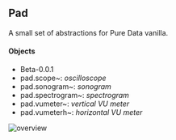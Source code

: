 ## Pad

A small set of abstractions for Pure Data vanilla.

#### Objects

- Beta-0.0.1
 - pad.scope~: *oscilloscope*
 - pad.sonogram~: *sonogram*
 - pad.spectrogram~: *spectrogram*
 - pad.vumeter~: *vertical VU meter*
 - pad.vumeterh~: *horizontal VU meter*  

![overview](https://github.com/pierreguillot/Pad/blob/master/pad.overview.png)
